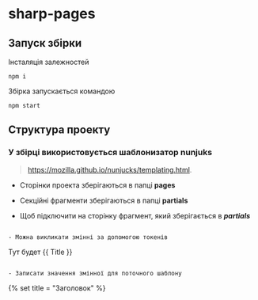 # sharp-pages

## Запуск збірки

Інсталяція залежностей

```
npm i
```

Збірка запускається командою

```
npm start
```

## Структура проекту

### У збірці використовується шаблонизатор nunjuks

> https://mozilla.github.io/nunjucks/templating.html.

- Сторінки проекта зберігаються в папці **pages**

- Секційні фрагменти зберігаються в папці **partials**

- Щоб підключити на сторінку фрагмент, який зберігається в **_partials_**

```

- Можна викликати змінні за допомогою токенів

```

Тут будет {{ Title }}

```

- Записати значення змінної для поточного шаблону

```

{% set title = "Заголовок" %}

```

```
